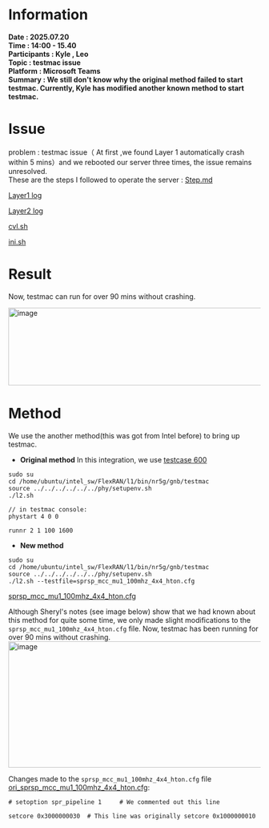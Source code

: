 # Information
**Date : 2025.07.20** \
**Time : 14:00 - 15.40**\
**Participants : Kyle , Leo**\
**Topic : testmac issue**\
**Platform : Microsoft Teams** \
**Summary : We still don't know why the original method failed to start testmac. Currently, Kyle has modified another known method to start testmac.** 
# Issue
problem : testmac issue（ At first ,we found Layer 1 automatically crash within 5 mins）and we rebooted our server three times, the issue remains unresolved.\
These are the steps I followed to operate the server : [Step.md](https://github.com/shuchu11/TM500-FlexRAN-Testmac-NOTE/blob/c4a5675c8da8fa920b7cd0ccf09b2e20e15f219d/TM500%20%2B%20FlexRAN%20%2B%20Testmac/testmac-issiue/Error_info%20/Step.md)

[Layer1 log](https://github.com/shuchu11/TM500-FlexRAN-Testmac-NOTE/blob/c4a5675c8da8fa920b7cd0ccf09b2e20e15f219d/TM500%20%2B%20FlexRAN%20%2B%20Testmac/testmac-issiue/Error_info%20/L1_log)

[Layer2 log](https://github.com/shuchu11/TM500-FlexRAN-Testmac-NOTE/blob/c4a5675c8da8fa920b7cd0ccf09b2e20e15f219d/TM500%20%2B%20FlexRAN%20%2B%20Testmac/testmac-issiue/Error_info%20/L2_log)

[cvl.sh](https://github.com/shuchu11/TM500-FlexRAN-Testmac-NOTE/blob/c4a5675c8da8fa920b7cd0ccf09b2e20e15f219d/TM500%20%2B%20FlexRAN%20%2B%20Testmac/testmac-issiue/Error_info%20/cvl.sh)

[ini.sh](https://github.com/shuchu11/TM500-FlexRAN-Testmac-NOTE/blob/c4a5675c8da8fa920b7cd0ccf09b2e20e15f219d/TM500%20%2B%20FlexRAN%20%2B%20Testmac/testmac-issiue/Error_info%20/ini.sh)


# Result 
Now, testmac can run for over 90 mins without crashing.

<img width="1421" height="155" alt="image" src="https://github.com/user-attachments/assets/8fbe9e57-cdd2-40c1-b14c-0d3b69395371" />

# Method
We use the another method(this was got from Intel before) to bring up testmac.

* **Original method** 
In this integration, we use [testcase 600](https://github.com/bmw-ece-ntust/sheryl-e2e-integrations/tree/master/TM500%20%2B%20FlexRAN%20%2B%20xFAPI%20%2B%20O-DU%20HIGH%20%2B%20OAI%20CU/1.%20TM500%2BFlexRAN%2Btestmac/NTUST%20FlexRAN%20and%20Testmac%20configs/600)
```
sudo su
cd /home/ubuntu/intel_sw/FlexRAN/l1/bin/nr5g/gnb/testmac
source ../../../../../../phy/setupenv.sh 
./l2.sh

// in testmac console:
phystart 4 0 0

runnr 2 1 100 1600
```

* **New method**
```
sudo su
cd /home/ubuntu/intel_sw/FlexRAN/l1/bin/nr5g/gnb/testmac
source ../../../../../../phy/setupenv.sh 
./l2.sh --testfile=sprsp_mcc_mu1_100mhz_4x4_hton.cfg
```
[sprsp_mcc_mu1_100mhz_4x4_hton.cfg](https://github.com/shuchu11/TM500-FlexRAN-Testmac-NOTE/blob/14f3f835091579b8094aa6c38e2857ce19e19ee3/TM500%20%2B%20FlexRAN%20%2B%20Testmac/testmac-issiue/cfg_FILE/V2.0_sprsp_mcc_mu1_100mhz_4x4_hton.cfg)

Although Sheryl's notes (see image below) show that we had known about this method for quite some time, we only made slight modifications to the `sprsp_mcc_mu1_100mhz_4x4_hton.cfg` file. Now, testmac has been running for over 90 mins without crashing.
<img width="1074" height="252" alt="image" src="https://github.com/user-attachments/assets/b10d29ed-1688-46bd-8d1d-7e144676b49d" />

Changes made to the `sprsp_mcc_mu1_100mhz_4x4_hton.cfg` file [ori_sprsp_mcc_mu1_100mhz_4x4_hton.cfg](https://github.com/shuchu11/TM500-FlexRAN-Testmac-NOTE/blob/14f3f835091579b8094aa6c38e2857ce19e19ee3/TM500%20%2B%20FlexRAN%20%2B%20Testmac/testmac-issiue/cfg_FILE/sprsp_mcc_mu1_100mhz_4x4_hton.cfg):

```
# setoption spr_pipeline 1     # We commented out this line

setcore 0x3000000030  # This line was originally setcore 0x1000000010
```
